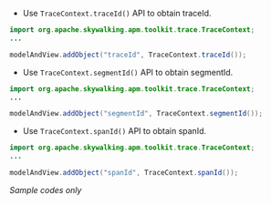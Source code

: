 * Use `TraceContext.traceId()` API to obtain traceId.
```java
import org.apache.skywalking.apm.toolkit.trace.TraceContext;
...

modelAndView.addObject("traceId", TraceContext.traceId());
```
* Use `TraceContext.segmentId()` API to obtain segmentId.
```java
import org.apache.skywalking.apm.toolkit.trace.TraceContext;
...

modelAndView.addObject("segmentId", TraceContext.segmentId());
```

* Use `TraceContext.spanId()` API to obtain spanId.
```java
import org.apache.skywalking.apm.toolkit.trace.TraceContext;
...

modelAndView.addObject("spanId", TraceContext.spanId());
```
_Sample codes only_